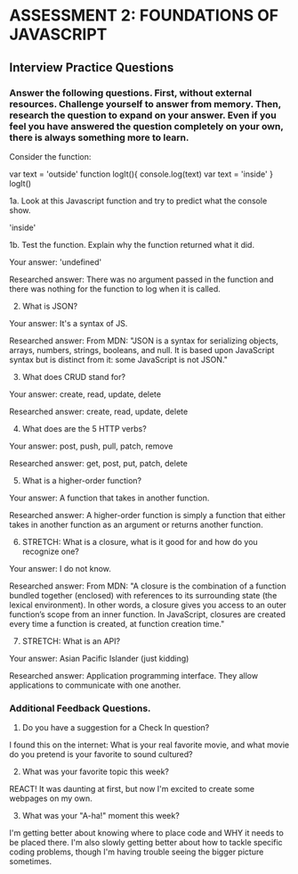# ASSESSMENT 2: FOUNDATIONS OF JAVASCRIPT
## Interview Practice Questions

### Answer the following questions. First, without external resources. Challenge yourself to answer from memory. Then, research the question to expand on your answer. Even if you feel you have answered the question completely on your own, there is always something more to learn.

Consider the function:

var text = 'outside'
function logIt(){
  console.log(text)
  var text = 'inside'
}
logIt()


1a. Look at this Javascript function and try to predict what the console show.

'inside'

1b. Test the function. Explain why the function returned what it did.

  Your answer: 'undefined'

  Researched answer: There was no argument passed in the function and there was nothing for the function to log when it is called.


2. What is JSON?

  Your answer: It's a syntax of JS.

  Researched answer: From MDN: "JSON is a syntax for serializing objects, arrays, numbers, strings, booleans, and null. It is based upon JavaScript syntax but is distinct from it: some JavaScript is not JSON."


3. What does CRUD stand for?

  Your answer: create, read, update, delete

  Researched answer: create, read, update, delete



4. What does are the 5 HTTP verbs?

  Your answer: post, push, pull, patch, remove

  Researched answer: get, post, put, patch, delete


5. What is a higher-order function?

  Your answer: A function that takes in another function.

  Researched answer: A higher-order function is simply a function that either takes in another function as an argument or returns another function.


6. STRETCH: What is a closure, what is it good for and how do you recognize one?

  Your answer: I do not know.

  Researched answer: From MDN: "A closure is the combination of a function bundled together (enclosed) with references to its surrounding state (the lexical environment). In other words, a closure gives you access to an outer function’s scope from an inner function. In JavaScript, closures are created every time a function is created, at function creation time."


7. STRETCH: What is an API?

  Your answer: Asian Pacific Islander (just kidding)

  Researched answer: Application programming interface. They allow applications to communicate with one another.


### Additional Feedback Questions.

1. Do you have a suggestion for a Check In question?

I found this on the internet:
What is your real favorite movie, and what movie do you pretend is your favorite to sound cultured?

2. What was your favorite topic this week?

REACT! It was daunting at first, but now I'm excited to create some webpages on my own. 

3. What was your "A-ha!" moment this week?

I'm getting better about knowing where to place code and WHY it needs to be placed there. I'm also slowly getting better about how to tackle specific coding problems, though I'm having trouble seeing the bigger picture sometimes.